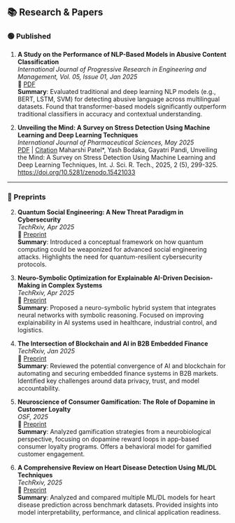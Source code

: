 ## 📚 Research & Papers

### 🟢 Published

1. **A Study on the Performance of NLP-Based Models in Abusive Content Classification**  
   _International Journal of Progressive Research in Engineering and Management, Vol. 05, Issue 01, Jan 2025_  
   🔗 [PDF](https://www.doi.org/10.58257/IJPREMS38262)  
   **Summary**: Evaluated traditional and deep learning NLP models (e.g., BERT, LSTM, SVM) for detecting abusive language across multilingual datasets. Found that transformer-based models significantly outperform traditional classifiers in accuracy and contextual understanding.

2. **Unveiling the Mind: A Survey on Stress Detection Using Machine Learning and Deep Learning Techniques**  
   _International Journal of Pharmaceutical Sciences, May 2025_  
   [PDF](https://www.doi.org/10.5281/zenodo.15421033) | [Citation](#) Maharshi Patel*, Yash Bodaka, Gayatri Pandi, Unveiling the Mind: A Survey on Stress Detection Using Machine Learning and Deep Learning Techniques, Int. J. Sci. R. Tech., 2025, 2 (5), 299-325. https://doi.org/10.5281/zenodo.15421033 

---

### 🔬 Preprints

2. **Quantum Social Engineering: A New Threat Paradigm in Cybersecurity**  
   _TechRxiv, Apr 2025_  
   🔗 [Preprint](https://doi.org/10.36227/techrxiv.174363042.22068772/v1)  
   **Summary**: Introduced a conceptual framework on how quantum computing could be weaponized for advanced social engineering attacks. Highlights the need for quantum-resilient cybersecurity protocols.

3. **Neuro-Symbolic Optimization for Explainable AI-Driven Decision-Making in Complex Systems**  
   _TechRxiv, Apr 2025_  
   🔗 [Preprint](https://doi.org/10.36227/techrxiv.174431322.29730206/v1)  
   **Summary**: Proposed a neuro-symbolic hybrid system that integrates neural networks with symbolic reasoning. Focused on improving explainability in AI systems used in healthcare, industrial control, and logistics.

4. **The Intersection of Blockchain and AI in B2B Embedded Finance**  
   _TechRxiv, Jan 2025_  
   🔗 [Preprint](https://doi.org/10.36227/techrxiv.174431344.40887416/v1)  
   **Summary**: Reviewed the potential convergence of AI and blockchain for automating and securing embedded finance systems in B2B markets. Identified key challenges around data privacy, trust, and model accountability.

5. **Neuroscience of Consumer Gamification: The Role of Dopamine in Customer Loyalty**  
   _OSF, 2025_  
   🔗 [Preprint](https://papers.ssrn.com/sol3/papers.cfm?abstract_id=5105373)  
   **Summary**: Analyzed gamification strategies from a neurobiological perspective, focusing on dopamine reward loops in app-based consumer loyalty programs. Offers a behavioral model for gamified customer engagement.

6. **A Comprehensive Review on Heart Disease Detection Using ML/DL Techniques**  
   _TechRxiv, 2025_  
   🔗 [Preprint](https://doi.org/10.36227/techrxiv.174494889.99688489/v1)  
   **Summary**: Analyzed and compared multiple ML/DL models for heart disease prediction across benchmark datasets. Provided insights into model interpretability, performance, and clinical application readiness.
